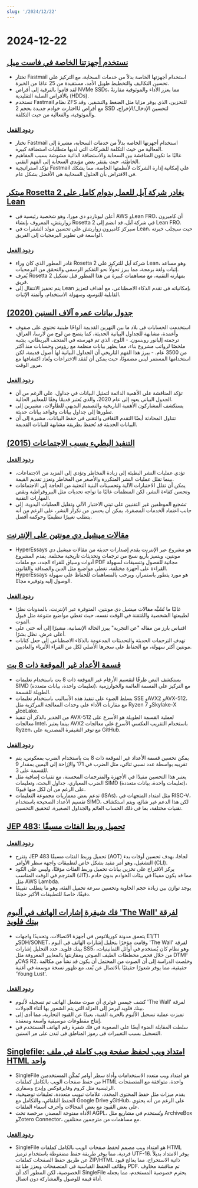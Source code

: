 ```yaml
---
slug: '/2024/12/22'
---
```


# 2024-12-22

## [نستخدم أجهزتنا الخاصة في فاست ميل](https://www.fastmail.com/blog/why-we-use-our-own-hardware/)

- تختار Fastmail استخدام أجهزتها الخاصة بدلاً من خدمات السحابة، مع التركيز على تحسين التكاليف والتخطيط طويل الأمد، مستفيدة من 25 عامًا من الخبرة.
- لقد قاموا بالترقية إلى أقراص NVMe SSDs، مما يعزز الأداء والموثوقية مقارنةً بالأقراص الصلبة التقليدية (HDDs).
- تستخدم Fastmail نظام ZFS للتخزين، الذي يوفر مزايا مثل الضغط والتشفير، وقد اختارت خوادم جديدة بحجم 2U مع أقراص SSD لتحسين الإدخال/الإخراج، والموثوقية، والفعالية من حيث التكلفة.

### [ردود الفعل](https://news.ycombinator.com/item?id=42485124)

- تختار Fastmail استخدام أجهزتها الخاصة بدلاً من خدمات السحابة، مشيرة إلى الفعالية من حيث التكلفة للشركات التي لديها متطلبات استضافة كبيرة.
- غالبًا ما تكون المناقشة بين السحابة والاستضافة الذاتية مشوشة بسبب المفاهيم الخاطئة، حيث يفتقر بعض مؤيدي السحابة إلى الفهم التقني.
- تؤكد استراتيجية Fastmail على إمكانية إدارة الشركات لأنظمتها الخاصة، مما يشكك في الافتراض بأن الحلول السحابية هي الأفضل بشكل عام.

## [مبتكر Rosetta 2 يغادر شركة آبل للعمل بدوام كامل على Lean](https://www.linkedin.com/posts/leonardo-de-moura-26a27b5_leanlang-leanprover-leanfro-activity-7274523099394400256-0F0x)

- أعلن ليوناردو دي مورا، وهو شخصية رئيسية في AWS وLean FRO، أن كاميرون زواريتش، المعروف بإنشاء Rosetta 2 في شركة آبل، قد انضم إلى Lean FRO.
- سيركز كاميرون زواريتش على تحسين مولد الشفرات في Lean، حيث سيجلب خبرته الواسعة في تطوير البرمجيات إلى الفريق.

### [ردود الفعل](https://news.ycombinator.com/item?id=42483895)

- غادر المطور الذي كان وراء Rosetta 2 شركة آبل للتركيز على Lean، وهو مساعد إثبات ولغة برمجة، مما يبرز تحولًا نحو التفكير الرسمي والتحقق من البرمجيات.
- يُعرف Rosetta 2 بمهارته التقنية، مع مساهمات كبيرة من هذا المطور قبل تشكيل فريق.
- يتم تحفيز الانتقال إلى Lean بإمكانياته في تقدم الذكاء الاصطناعي، مع أهداف لتعزيز القابلية للتوسع، وسهولة الاستخدام، وأتمتة الإثبات.

## [جدول بيانات عمره آلاف السنين (2020)](https://www.datafix.com.au/BASHing/2020-08-12.html)

- استخدمت الحسابات في بلاد ما بين النهرين القديمة ألواحًا طينية تحتوي على صفوف وأعمدة، مشابهة للجداول البيانية الحديثة، كما يتضح من لوح من لارسا، العراق، ترجمته إليانور روبسون. - اللوح، الذي تم فهرسته في المتحف البريطاني، يشبه ملخصًا لرواتب مشروع بناء، مما يظهر بيانات منظمة مع رؤوس وحسابات منذ أكثر من 3500 عام. - يبرز هذا الفهم التاريخي أن الجداول البيانية لها أصول قديمة، لكن استخدامها المستمر ليس مضمونًا، حيث يمكن أن تُفقد الاختراعات وتُعاد اكتشافها مع مرور الوقت.

### [ردود الفعل](https://news.ycombinator.com/item?id=42482829)

- تؤكد المناقشة على الأهمية الدائمة لتمثيل البيانات في جداول، على الرغم من أن الجدول البياني يعود إلى عام 2020، والذي يُعتبر قديمًا وفقًا للمعايير الحالية.
- يستكشف المشاركون الأهمية التاريخية والتصميم البديهي للطاولات، مشيرين إلى تطورها إلى جداول بيانات وقواعد بيانات حديثة.
- تتناول المحادثة أيضًا التقدم الثقافي والتقني في حفظ البيانات، مشيرة إلى أن البيانات الحديثة قد تُحفظ بطريقة مشابهة للبيانات القديمة.

## [التنفيذ البطيء يسبب الاجتماعات (2015)](https://tidyfirst.substack.com/p/slow-deployment-causes-meetings)

### [ردود الفعل](https://news.ycombinator.com/item?id=42484139)

- تؤدي عمليات النشر البطيئة إلى زيادة المخاطر وتؤدي إلى المزيد من الاجتماعات، بينما تقلل عمليات النشر المتكررة والأصغر من المخاطر وتعزز تقديم القيمة.
- يمكن أن تقلل الاختبارات الآلية وتحسينات البنية التحتية من الحاجة إلى الاجتماعات وتحسن كفاءة النشر، لكن المنظمات غالبًا ما تواجه تحديات مثل البيروقراطية ونقص المهارات التقنية.
- تشجيع الموظفين غير التقنيين على تبني الاختبار الآلي وتقليل العمليات اليدوية، إلى جانب اعتماد الخدمات المصغرة، يمكن أن يحسن من تكرار النشر، على الرغم من أنه يتطلب تغييرًا تنظيميًا وحوكمة أفضل.

## [مقالات ميشيل دي مونتين على الإنترنت](https://hyperessays.net/)

- HyperEssays هو مشروع عبر الإنترنت يقدم إصدارات حديثة من مقالات ميشيل دي مونتين، ويتميز بأربع نسخ من ترجمات وتحديثات تاريخية مختلفة. يقدم المشروع أدوات وسياق للقراء الجدد، مع ملفات PDF مجانية للفصول وتنسيقات لسهولة القراءة على أجهزة مختلفة، تغطي مواضيع مثل الدين والصداقة والقانون. HyperEssays هو مورد يتطور باستمرار، ويرحب بالمساهمات للحفاظ على سهولة الوصول إليه وتوفيره مجانًا.

### [ردود الفعل](https://news.ycombinator.com/item?id=42484527)

- غالبًا ما تُشَبَّه مقالات ميشيل دي مونتين، المتوفرة عبر الإنترنت، بالمدونات نظرًا لطبيعتها الشخصية والمُتقنة في الوقت نفسه، حيث تغطي مواضيع متنوعة مثل قبول الموت.
- اقتباس بارز من مقاله "عن التجربة" يبرز الحالة الإنسانية، مشيرًا إلى أنه حتى على أعلى عرش، نظل بشرًا.
- تهدف الترجمات الحديثة والتحديثات المدعومة بالذكاء الاصطناعي إلى جعل كتابات مونتين أكثر سهولة، مع الحفاظ على سحرها الأصلي لكل من القراء الأثرياء والعاديين.

## [قسمة الأعداد غير الموقعة ذات 8 بت](http://0x80.pl/notesen/2024-12-21-uint8-division.html)

- يستكشف النص طرقًا لتقسيم الأرقام غير الموقعة ذات 8 بت باستخدام تعليمات SIMD (تعليمات واحدة، بيانات متعددة)، مع التركيز على القسمة العائمة والخوارزمية الطويلة للقسمة.
- يسلط الضوء على تنفيذ هذه الأساليب باستخدام تعليمات SSE وAVX2 وAVX-512، مع مقارنات الأداء على وحدات المعالجة المركزية مثل Ryzen 7 وSkylake-X وIceLake.
- من الجدير بالذكر أن تنفيذ AVX-512 لعملية القسمة الطويلة هو الأسرع على معالجات Intel، بينما يعتبر AVX2 باستخدام التقريب العكسي الأسرع على معالجات Ryzen، مع توفر الشيفرة المصدرية على GitHub.

### [ردود الفعل](https://news.ycombinator.com/item?id=42481612)

- يمكن تحسين قسمة الأعداد غير الموقعة ذات 8 بت باستخدام الضرب بمعكوس، يتم تقريبه بواسطة عدد نسبي ثنائي، مثل الضرب في 171 والإزاحة إلى اليمين بمقدار 9 للقسمة على 3.
- يعتبر هذا التحسين مفيدًا في الأجهزة والمترجمات المحسنة، مع تقنيات إضافية مثل الضرب المعياري، جداول البحث، وتعليمات SIMD (تعليمات واحدة، بيانات متعددة)، على الرغم من أن لكل منها قيودًا.
- تدعم بعض معماريات مجموعة التعليمات (ISAs)، مثل امتداد المتجهات في RISC-V، تقسيم الأعداد الصحيحة باستخدام SIMD، لكن هذا الدعم غير شائع، ويتم استكشاف تقنيات مختلفة، بما في ذلك الحساب العائم والجداول الصغيرة، لتحقيق التحسين.

## [JEP 483: تحميل وربط الفئات مسبقًا](https://openjdk.org/jeps/483)

### [ردود الفعل](https://news.ycombinator.com/item?id=42481813)

- يقترح JEP 483 تحميل وربط الفئات مسبقًا (AOT) لجافا، بهدف تحسين أوقات بدء التشغيل، وهو أمر مفيد بشكل خاص لتطبيقات واجهة سطر الأوامر (CLI).
- يركز الاقتراح على تخزين بيانات تحميل وربط الفئات مؤقتًا، وليس على الكود المترجم في الوقت المناسب (JIT)، مما قد يكون مفيدًا في بيئات الخوادم بدون خادم مثل AWS Lambda.
- يوجد توازن بين زيادة حجم الحاوية وتحسين سرعة تحميل الفئة، وهو ما يتطلب تقييمًا دقيقًا، خاصةً للتطبيقات الأكبر حجمًا.

## [فك شيفرة إشارات الهاتف في ألبوم 'The Wall' لفرقة بينك فلويد](https://corelatus.com/blog/Decoding_the_telephony_signals_in_Pink_Floyd_s__The_Wall_.html)

- يتعمق مدونة كوريلاتوس في أجهزة الاتصالات، وتحديدًا واجهات E1/T1 وSDH/SONET، وقامت مؤخرًا بتحليل إشارات الهاتف في ألبوم 'The Wall' لفرقة بينك فلويد. حدد التحليل إشارات SS5، وهو نظام كان يُستخدم في أوائل الثمانينيات، من خلال فحص مخططات الطيف الصوتي ومقارنتها بالمعايير المعروفة مثل DTMF وCAS R2. وخلصت الدراسة إلى أن الصوت من المحتمل أن يكون قد نشأ من مكالمة حقيقية، مما يوفر شعورًا حقيقيًا بالاتصال عن بُعد، مع ظهور نسخة موسعة في أغنية 'Young Lust'.

### [ردود الفعل](https://news.ycombinator.com/item?id=42485795)

- كشف جيمس غوثري أن صوت مشغل الهاتف تم تسجيله لألبوم 'The Wall' لفرقة بينك فلويد ليرمز إلى العزلة التي يتم الشعور بها أثناء الجولات.
- تميزت عملية تسجيل الألبوم بالحرية الفنية، بعيدًا عن القيود التجارية، مما أدى إلى إنتاج مقطوعات موسيقية واسعة ومعقدة.
- سلطت المقابلة الضوء أيضًا على الصعوبة في فك شفرة رقم الهاتف المستخدم في التسجيل بسبب التغييرات في رموز المناطق في لندن على مر السنين.

## [Singlefile: امتداد ويب لحفظ صفحة ويب كاملة في ملف HTML واحد](https://github.com/gildas-lormeau/SingleFile)

- SingleFile هو امتداد ويب متعدد الاستخدامات وأداة سطر أوامر تُمكّن المستخدمين من حفظ صفحات الويب بالكامل كملفات HTML واحدة، متوافقة مع المتصفحات الرئيسية مثل كروم وفايرفوكس وإيدج وسفاري.
- يقدم ميزات مثل حفظ المحتوى المحدد، علامات تبويب متعددة، تعليقات توضيحية، الحفظ التلقائي، والتكامل مع Google Drive وGitHub، على الرغم من أنه يحتوي على بعض القيود مع بعض المجالات وأحرف أسماء الملفات.
- الأداة مفتوحة المصدر، مرخصة تحت AGPL، وتُستخدم في مشاريع مثل ArchiveBox وZotero Connector، مع مساهمات من مترجمين مختلفين.

### [ردود الفعل](https://news.ycombinator.com/item?id=42481659)

- SingleFile هو امتداد ويب مصمم لحفظ صفحات الويب بالكامل كملفات HTML فردية، مما يوفر طريقة حفظ مضغوطة باستخدام ترميز UTF-16. يوفر الامتداد بديلاً عن طريق حفظ الصفحات كملفات ZIP/HTML ذاتية الاستخراج، مما يعالج قيود وظائف الحفظ القياسية في المتصفحات ويعزز طباعة PDF. تم مناقشة مخاوف الخصوصية، لكن المطور أكد أن SingleFile يحترم خصوصية المستخدم، مما يجعله أداة قيمة للوصول والمشاركة دون اتصال.

<head>
  <meta property="og:title" content="نستخدم أجهزتنا الخاصة في فاست ميل" />
  <meta property="og:type" content="website" />
  <meta property="og:image" content="https://og.cho.sh/api/og/?title=%D9%86%D8%B3%D8%AA%D8%AE%D8%AF%D9%85%20%D8%A3%D8%AC%D9%87%D8%B2%D8%AA%D9%86%D8%A7%20%D8%A7%D9%84%D8%AE%D8%A7%D8%B5%D8%A9%20%D9%81%D9%8A%20%D9%81%D8%A7%D8%B3%D8%AA%20%D9%85%D9%8A%D9%84&subheading=%D8%A7%D9%84%D8%A3%D8%AD%D8%AF%D8%8C%20%D9%A2%D9%A2%20%D8%AF%D9%8A%D8%B3%D9%85%D8%A8%D8%B1%20%D9%A2%D9%A0%D9%A2%D9%A4%3A%20%D9%85%D9%84%D8%AE%D8%B5%20%D8%A3%D8%AE%D8%A8%D8%A7%D8%B1%20%D8%A7%D9%84%D9%82%D8%B1%D8%A7%D8%B5%D9%86%D8%A9" />
</head>
